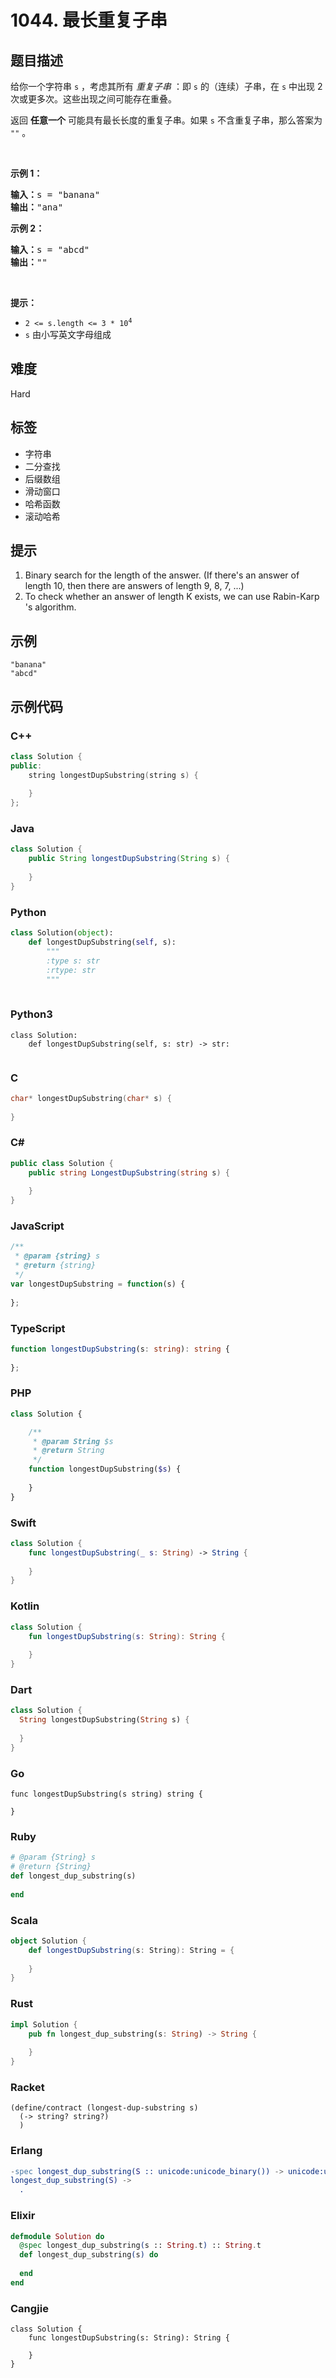 # 1044. 最长重复子串

## 题目描述

<p>给你一个字符串 <code>s</code> ，考虑其所有 <em>重复子串</em> ：即&nbsp;<code>s</code> 的（连续）子串，在 <code>s</code> 中出现 2 次或更多次。这些出现之间可能存在重叠。</p>

<p>返回 <strong>任意一个</strong> 可能具有最长长度的重复子串。如果 <code>s</code> 不含重复子串，那么答案为 <code>""</code> 。</p>

<p>&nbsp;</p>

<p><strong>示例 1：</strong></p>

<pre>
<strong>输入：</strong>s = "banana"
<strong>输出：</strong>"ana"
</pre>

<p><strong>示例 2：</strong></p>

<pre>
<strong>输入：</strong>s = "abcd"
<strong>输出：</strong>""
</pre>

<p>&nbsp;</p>

<p><strong>提示：</strong></p>

<ul>
	<li><code>2 &lt;= s.length &lt;= 3 * 10<sup>4</sup></code></li>
	<li><code>s</code> 由小写英文字母组成</li>
</ul>


## 难度

Hard

## 标签

- 字符串
- 二分查找
- 后缀数组
- 滑动窗口
- 哈希函数
- 滚动哈希

## 提示

1. Binary search for the length of the answer.  (If there's an answer of length 10, then there are answers of length 9, 8, 7, ...)
2. To check whether an answer of length K exists, we can use Rabin-Karp 's algorithm.

## 示例

```
"banana"
"abcd"
```

## 示例代码

### C++

```cpp
class Solution {
public:
    string longestDupSubstring(string s) {
        
    }
};
```

### Java

```java
class Solution {
    public String longestDupSubstring(String s) {
        
    }
}
```

### Python

```python
class Solution(object):
    def longestDupSubstring(self, s):
        """
        :type s: str
        :rtype: str
        """
        
```

### Python3

```python3
class Solution:
    def longestDupSubstring(self, s: str) -> str:
        
```

### C

```c
char* longestDupSubstring(char* s) {
    
}
```

### C#

```csharp
public class Solution {
    public string LongestDupSubstring(string s) {
        
    }
}
```

### JavaScript

```javascript
/**
 * @param {string} s
 * @return {string}
 */
var longestDupSubstring = function(s) {
    
};
```

### TypeScript

```typescript
function longestDupSubstring(s: string): string {
    
};
```

### PHP

```php
class Solution {

    /**
     * @param String $s
     * @return String
     */
    function longestDupSubstring($s) {
        
    }
}
```

### Swift

```swift
class Solution {
    func longestDupSubstring(_ s: String) -> String {
        
    }
}
```

### Kotlin

```kotlin
class Solution {
    fun longestDupSubstring(s: String): String {
        
    }
}
```

### Dart

```dart
class Solution {
  String longestDupSubstring(String s) {
    
  }
}
```

### Go

```golang
func longestDupSubstring(s string) string {
    
}
```

### Ruby

```ruby
# @param {String} s
# @return {String}
def longest_dup_substring(s)
    
end
```

### Scala

```scala
object Solution {
    def longestDupSubstring(s: String): String = {
        
    }
}
```

### Rust

```rust
impl Solution {
    pub fn longest_dup_substring(s: String) -> String {
        
    }
}
```

### Racket

```racket
(define/contract (longest-dup-substring s)
  (-> string? string?)
  )
```

### Erlang

```erlang
-spec longest_dup_substring(S :: unicode:unicode_binary()) -> unicode:unicode_binary().
longest_dup_substring(S) ->
  .
```

### Elixir

```elixir
defmodule Solution do
  @spec longest_dup_substring(s :: String.t) :: String.t
  def longest_dup_substring(s) do
    
  end
end
```

### Cangjie

```cangjie
class Solution {
    func longestDupSubstring(s: String): String {

    }
}
```

